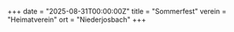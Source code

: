 +++
date = "2025-08-31T00:00:00Z"
title = "Sommerfest"
verein = "Heimatverein"
ort = "Niederjosbach"
+++
